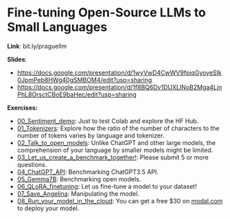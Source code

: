 # Fine-tuning Open-Source LLMs to Small Languages

**Link**: bit.ly/praguellm

**Slides**:

* https://docs.google.com/presentation/d/1wyVwD4CwWV9fpiqGyoyeSIk0JpmPeb8HWg40gSMBOM4/edit?usp=sharing
* https://docs.google.com/presentation/d/1f8BQ6Dv1DUXLINoB2Mga4LjnPhL8OrsctCBoE9baHec/edit?usp=sharing

**Exercises:**

* [00_Sentiment_demo](00_Sentiment_demo.ipynb): Just to test Colab and explore the HF Hub.
* [01_Tokenizers](01_Tokenizers.ipynb): Explore how the ratio of the number of characters to the number of tokens varies by language and tokenizer.
* [02_Talk_to_open_models](https://labs.perplexity.ai/): Unlike ChatGPT and other large models, the comprehension of your language by smaller models might be limited.
* [03_Let_us_create_a_benchmark_together!](https://forms.gle/UPRYQ3bEriRdMyw36): Please submit 5 or more questions.
* [04_ChatGPT_API](04_ChatGPT_API.ipynb): Benchmarking ChatGPT3.5 API.
* [05_Gemma7B](05_Gemma7B.ipynb): Benchmarking open models.
* [06_QLoRA_finetuning](06_QLoRA_finetuning.ipynb): Let us fine-tune a model to your dataset!
* [07_Save_Angelina](07_Save_Angelina.ipynb): Manipulating the model.
* [08_Run_your_model_in_the_cloud](https://modal.com/docs/examples/vllm_inference): You can get a free $30 on [modal.com](https://modal.com/) to deploy your model.
